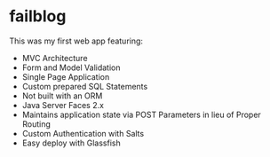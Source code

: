 # failblog
This was my first web app featuring:
* MVC Architecture
* Form and Model Validation
* Single Page Application
* Custom prepared SQL Statements
* Not built with an ORM
* Java Server Faces 2.x 
* Maintains application state via POST Parameters in lieu of Proper Routing
* Custom Authentication with Salts
* Easy deploy with Glassfish
